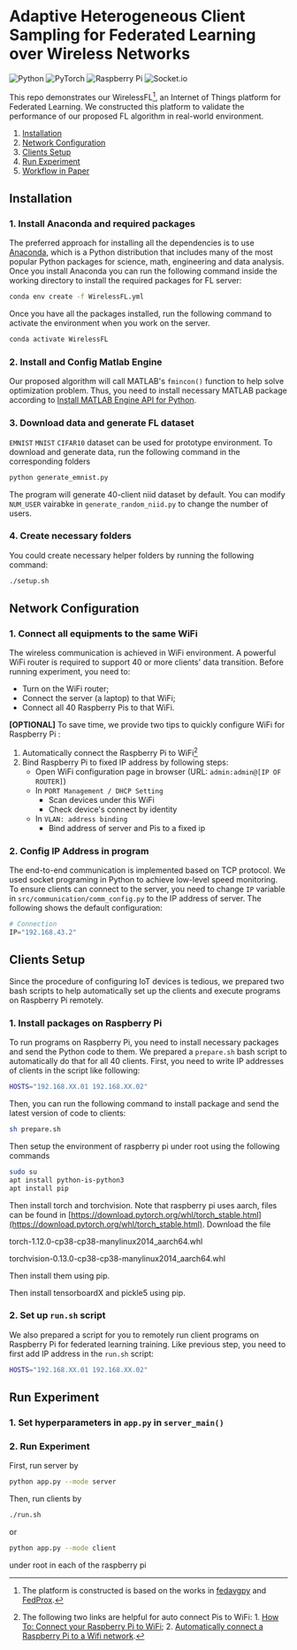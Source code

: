 # Adaptive Heterogeneous Client Sampling for Federated Learning over Wireless Networks

<!-- Bunch of Icon -->
![Python](https://img.shields.io/badge/python-3670A0?style=for-the-badge&logo=python&logoColor=ffdd54)  ![PyTorch](https://img.shields.io/badge/PyTorch-%23EE4C2C.svg?style=for-the-badge&logo=PyTorch&logoColor=white) ![Raspberry Pi](https://img.shields.io/badge/-RaspberryPi-C51A4A?style=for-the-badge&logo=Raspberry-Pi) ![Socket.io](https://img.shields.io/badge/Socket.io-black?style=for-the-badge&logo=socket.io&badgeColor=010101)

This repo demonstrates our WirelessFL[^1], an Internet of Things platform for Federated Learning. We constructed this platform to validate the performance of our proposed FL algorithm in real-world environment.

1. [Installation](#installation)
2. [Network Configuration](#network-configuration)
3. [Clients Setup](#clients-setup)
4. [Run Experiment](#run-experiment)
5. [Workflow in Paper](#workflow-in-paper)


## Installation

### 1.  Install Anaconda and required packages

The preferred approach for installing all the dependencies is to use [Anaconda](https://www.anaconda.com/products/individual), which is a Python distribution that includes many of the most popular Python packages for science, math, engineering and data analysis. Once you install Anaconda you can run the following command inside the working directory to install the required packages for FL server:

```bash
conda env create -f WirelessFL.yml
```

Once you have all the packages installed, run the following command to activate the environment when you work on the server.

```bash
conda activate WirelessFL
```

### 2. Install and Config Matlab Engine

Our proposed algorithm will call MATLAB's `fmincon()` function to help solve optimization problem. Thus, you need to install necessary MATLAB package according to [Install MATLAB Engine API for Python](https://www.mathworks.com/help/matlab/matlab_external/install-the-matlab-engine-for-python.html).

### 3. Download data and generate FL dataset

`EMNIST` `MNIST` `CIFAR10` dataset can be used for prototype environment. To download and generate data, run the following command in the corresponding folders

```bash
python generate_emnist.py
```

The program will generate 40-client niid dataset by default. You can modify `NUM_USER` vairabke in `generate_random_niid.py` to change the number of users.

### 4. Create necessary folders

You could create necessary helper folders by running the following command:

```bash
./setup.sh
```

## Network Configuration

### 1. Connect all equipments to the same WiFi

The wireless communication is achieved in WiFi environment. A powerful WiFi router is required to support 40 or more clients' data transition. Before running experiment, you need to:

- Turn on the WiFi router;
- Connect the server (a laptop) to that WiFi;
- Connect all 40 Raspberry Pis to that WiFi.

**[OPTIONAL]** To save time, we provide two tips to quickly configure WiFi for Raspberry Pi :

1. Automatically connect the Raspberry Pi to WiFi[^2]
2. Bind Raspberry Pi to fixed IP address by following steps:
   - Open WiFi configuration page in browser (URL: `admin:admin@[IP OF ROUTER]`)
   - In `PORT Management / DHCP Setting`
        - Scan devices under this WiFi
        - Check device's connect by identity
   - In `VLAN: address binding`
        - Bind address of server and Pis to a fixed ip

### 2. Config IP Address in program

The end-to-end communication is implemented based on TCP protocol. We used socket programing in Python to achieve low-level speed monitoring. To ensure clients can connect to the server, you need to change `IP` variable in `src/communication/comm_config.py` to the IP address of server. The following shows the default configuration:

```Python
# Connection
IP="192.168.43.2"
```

## Clients Setup

Since the procedure of configuring IoT devices is tedious, we prepared two bash scripts to help automatically set up the clients and execute programs on Raspberry Pi remotely.

### 1. Install packages on Raspberry Pi

To run programs on Raspberry Pi, you need to install necessary packages and send the Python code to them. We prepared a `prepare.sh` bash script to automatically do that for all 40 clients. First, you need to write IP addresses of clients in the script like following:

```bash
HOSTS="192.168.XX.01 192.168.XX.02"
```

Then, you can run the following command to install package and send the latest version of code to clients:

```bash
sh prepare.sh
```

Then setup the environment of raspberry pi under root using the following commands

```bash
sudo su
apt install python-is-python3
apt install pip
```

Then install torch and torchvision. Note that raspberry pi uses aarch, files can be found in [https://download.pytorch.org/whl/torch_stable.html](https://download.pytorch.org/whl/torch_stable.html). 
Download the file 

torch-1.12.0-cp38-cp38-manylinux2014_aarch64.whl

torchvision-0.13.0-cp38-cp38-manylinux2014_aarch64.whl

Then install them using pip. 

Then install tensorboardX and pickle5 using pip. 


### 2. Set up `run.sh` script

We also prepared a script for you to remotely run client programs on Raspberry Pi for federated learning training. Like previous step, you need to first add IP address in the `run.sh` script:

```bash
HOSTS="192.168.XX.01 192.168.XX.02"
```

## Run Experiment

### 1. Set hyperparameters in `app.py` in `server_main()`

### 2. Run Experiment

First, run server by

```bash
python app.py --mode server
```

Then, run clients by

```bash
./run.sh
```

or 

```bash
python app.py --mode client
``` 

under root in each of the raspberry pi


[^1]: The platform is constructed is based on the works in [fedavgpy](https://github.com/lx10077/fedavgpy) and [FedProx](https://github.com/litian96/FedProx).

[^2]: The following two links are helpful for auto connect Pis to WiFi: 1. [How To: Connect your Raspberry Pi to WiFi](https://raspberrypihq.com/how-to-connect-your-raspberry-pi-to-wifi/); 2. [Automatically connect a Raspberry Pi to a Wifi network](https://weworkweplay.com/play/automatically-connect-a-raspberry-pi-to-a-wifi-network/).